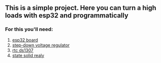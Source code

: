 ## This is a simple project. Here you can turn a high loads with esp32 and programmatically
### For this you'll need:
1. [esp32 board](https://cdn.awsli.com.br/800x800/463/463999/produto/38980171/c7f1747a98.jpg)
2. [step-down voltage regulator](https://sharvielectronics.com/wp-content/uploads/2020/02/LM2596-DC-DC-Buck-Converter-Adjustable-Step-Down-Power-Supply-Module_-600x600.jpg)
3.  [rtc ds1307](https://www.filipeflop.com/wp-content/uploads/2017/07/58634_16883.png)
4. [state solid realy](https://ae01.alicdn.com/kf/Ha0b1ee5d3a0341e597f4db3f06501358f.jpg)